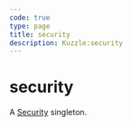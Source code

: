 ```yaml
---
code: true
type: page
title: security
description: Kuzzle:security
---
```


# security

A [Security](/sdk/java/2/core-classes/security) singleton.
